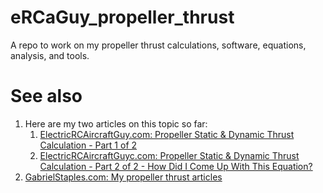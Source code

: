 # eRCaGuy_propeller_thrust
A repo to work on my propeller thrust calculations, software, equations, analysis, and tools.


# See also

1. Here are my two articles on this topic so far: 
    1. [ElectricRCAircraftGuy.com: Propeller Static & Dynamic Thrust Calculation - Part 1 of 2](https://www.electricrcaircraftguy.com/2013/09/propeller-static-dynamic-thrust-equation.html)
    1. [ElectricRCAircraftGuyc.com: Propeller Static & Dynamic Thrust Calculation - Part 2 of 2 - How Did I Come Up With This Equation?](https://www.electricrcaircraftguy.com/2014/04/propeller-static-dynamic-thrust-equation-background.html)
1. [GabrielStaples.com: My propeller thrust articles](https://gabrielstaples.com/propeller-thrust-articles/)
